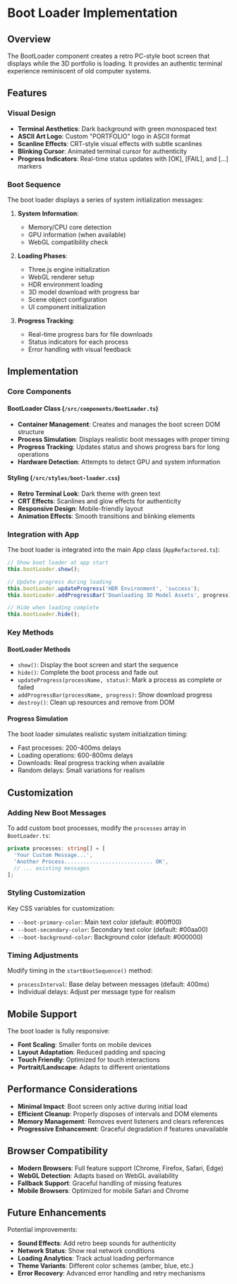 # Boot Loader Implementation

## Overview

The BootLoader component creates a retro PC-style boot screen that displays while the 3D portfolio is loading. It provides an authentic terminal experience reminiscent of old computer systems.

## Features

### Visual Design
- **Terminal Aesthetics**: Dark background with green monospaced text
- **ASCII Art Logo**: Custom "PORTFOLIO" logo in ASCII format  
- **Scanline Effects**: CRT-style visual effects with subtle scanlines
- **Blinking Cursor**: Animated terminal cursor for authenticity
- **Progress Indicators**: Real-time status updates with [OK], [FAIL], and [...] markers

### Boot Sequence
The boot loader displays a series of system initialization messages:

1. **System Information**: 
   - Memory/CPU core detection
   - GPU information (when available)
   - WebGL compatibility check

2. **Loading Phases**:
   - Three.js engine initialization
   - WebGL renderer setup
   - HDR environment loading
   - 3D model download with progress bar
   - Scene object configuration
   - UI component initialization

3. **Progress Tracking**:
   - Real-time progress bars for file downloads
   - Status indicators for each process
   - Error handling with visual feedback

## Implementation

### Core Components

#### BootLoader Class (`/src/components/BootLoader.ts`)
- **Container Management**: Creates and manages the boot screen DOM structure
- **Process Simulation**: Displays realistic boot messages with proper timing
- **Progress Tracking**: Updates status and shows progress bars for long operations
- **Hardware Detection**: Attempts to detect GPU and system information

#### Styling (`/src/styles/boot-loader.css`)
- **Retro Terminal Look**: Dark theme with green text
- **CRT Effects**: Scanlines and glow effects for authenticity
- **Responsive Design**: Mobile-friendly layout
- **Animation Effects**: Smooth transitions and blinking elements

### Integration with App

The boot loader is integrated into the main App class (`AppRefactored.ts`):

```typescript
// Show boot loader at app start
this.bootLoader.show();

// Update progress during loading
this.bootLoader.updateProgress('HDR Environment', 'success');
this.bootLoader.addProgressBar('Downloading 3D Model Assets', progress);

// Hide when loading complete
this.bootLoader.hide();
```

### Key Methods

#### BootLoader Methods
- `show()`: Display the boot screen and start the sequence
- `hide()`: Complete the boot process and fade out
- `updateProgress(processName, status)`: Mark a process as complete or failed
- `addProgressBar(processName, progress)`: Show download progress
- `destroy()`: Clean up resources and remove from DOM

#### Progress Simulation
The boot loader simulates realistic system initialization timing:
- Fast processes: 200-400ms delays
- Loading operations: 600-800ms delays  
- Downloads: Real progress tracking when available
- Random delays: Small variations for realism

## Customization

### Adding New Boot Messages
To add custom boot processes, modify the `processes` array in `BootLoader.ts`:

```typescript
private processes: string[] = [
  'Your Custom Message...',
  'Another Process............................ OK',
  // ... existing messages
];
```

### Styling Customization
Key CSS variables for customization:
- `--boot-primary-color`: Main text color (default: #00ff00)
- `--boot-secondary-color`: Secondary text color (default: #00aa00)
- `--boot-background-color`: Background color (default: #000000)

### Timing Adjustments
Modify timing in the `startBootSequence()` method:
- `processInterval`: Base delay between messages (default: 400ms)
- Individual delays: Adjust per message type for realism

## Mobile Support

The boot loader is fully responsive:
- **Font Scaling**: Smaller fonts on mobile devices
- **Layout Adaptation**: Reduced padding and spacing
- **Touch Friendly**: Optimized for touch interactions
- **Portrait/Landscape**: Adapts to different orientations

## Performance Considerations

- **Minimal Impact**: Boot screen only active during initial load
- **Efficient Cleanup**: Properly disposes of intervals and DOM elements
- **Memory Management**: Removes event listeners and clears references
- **Progressive Enhancement**: Graceful degradation if features unavailable

## Browser Compatibility

- **Modern Browsers**: Full feature support (Chrome, Firefox, Safari, Edge)
- **WebGL Detection**: Adapts based on WebGL availability
- **Fallback Support**: Graceful handling of missing features
- **Mobile Browsers**: Optimized for mobile Safari and Chrome

## Future Enhancements

Potential improvements:
- **Sound Effects**: Add retro beep sounds for authenticity
- **Network Status**: Show real network conditions
- **Loading Analytics**: Track actual loading performance
- **Theme Variants**: Different color schemes (amber, blue, etc.)
- **Error Recovery**: Advanced error handling and retry mechanisms
